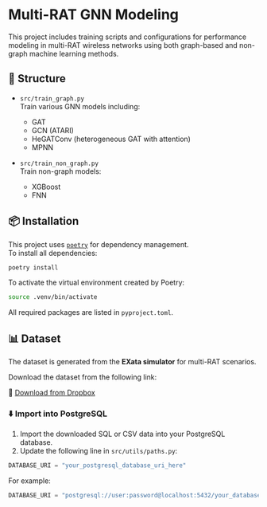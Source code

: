 # Multi-RAT GNN Modeling

This project includes training scripts and configurations for performance modeling in multi-RAT wireless networks using both graph-based and non-graph machine learning methods.

## 📁 Structure

- `src/train_graph.py`  
  Train various GNN models including:
  - GAT
  - GCN (ATARI)
  - HeGATConv (heterogeneous GAT with attention)
  - MPNN

- `src/train_non_graph.py`  
  Train non-graph models:
  - XGBoost
  - FNN

## 📦 Installation

This project uses [`poetry`](https://python-poetry.org/) for dependency management.  
To install all dependencies:

```bash
poetry install
```

To activate the virtual environment created by Poetry:

```bash
source .venv/bin/activate
```

All required packages are listed in `pyproject.toml`.

## 📊 Dataset

The dataset is generated from the **EXata simulator** for multi-RAT scenarios.

Download the dataset from the following link:

🔗 [Download from Dropbox](https://drive.google.com/drive/folders/14UZ4LrYjAf6b1xADC4gA1hc9eVSKvsNu?usp=share_link)

### ⬇️ Import into PostgreSQL

1. Import the downloaded SQL or CSV data into your PostgreSQL database.
2. Update the following line in `src/utils/paths.py`:

```python
DATABASE_URI = "your_postgresql_database_uri_here"
```

For example:

```python
DATABASE_URI = "postgresql://user:password@localhost:5432/your_database"
```
